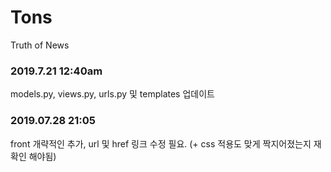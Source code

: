 # Tons
Truth of News



### 2019.7.21 12:40am

models.py, views.py, urls.py 및 templates 업데이트

### 2019.07.28 21:05

front 개략적인 추가, url 및 href 링크 수정 필요. (+ css 적용도 맞게 짝지어졌는지 재확인 해야됨)